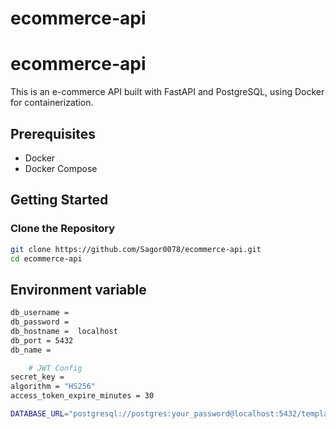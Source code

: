 # ecommerce-api

# ecommerce-api

This is an e-commerce API built with FastAPI and PostgreSQL, using Docker for containerization.

## Prerequisites

- Docker
- Docker Compose

## Getting Started

### Clone the Repository

```sh
git clone https://github.com/Sagor0078/ecommerce-api.git
cd ecommerce-api
```

## Environment variable
```sh
db_username =  
db_password =  
db_hostname =  localhost
db_port = 5432
db_name = 

    # JWT Config
secret_key = 
algorithm = "HS256" 
access_token_expire_minutes = 30

DATABASE_URL="postgresql://postgres:your_password@localhost:5432/template1"
```
